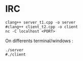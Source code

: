 # IRC
```
clang++ server_t1.cpp -o server
#clang++ client_t2.cpp -o client
nc -C localhost <PORT>
```
On differents terminal/windows :
```
./server
#./client 
```
